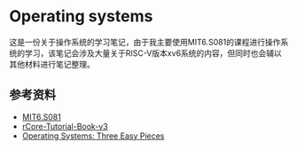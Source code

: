 # Operating systems

这是一份关于操作系统的学习笔记，由于我主要使用MIT6.S081的课程进行操作系统的学习，该笔记会涉及大量关于RISC-V版本xv6系统的内容，但同时也会辅以其他材料进行笔记整理。



## 参考资料

- [MIT6.S081](https://pdos.csail.mit.edu/6.S081/2020/)
- [rCore-Tutorial-Book-v3](https://rcore-os.github.io/rCore-Tutorial-Book-v3/)
- [Operating Systems: Three Easy Pieces](https://pages.cs.wisc.edu/~remzi/OSTEP/)

